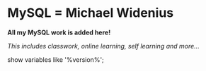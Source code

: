 # MySQL = Michael Widenius

**All my MySQL work is added here!**

*This includes classwork, online learning, self learning and more...*

show variables like '%version%';
